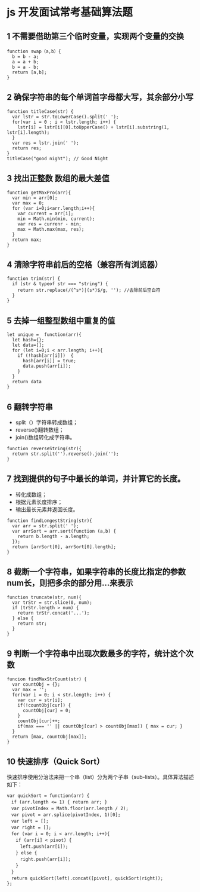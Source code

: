 # js 开发面试常考基础算法题

## 1 不需要借助第三个临时变量，实现两个变量的交换
```
function swap（a,b）{
  b = b - a;
  a = a + b;
  b = a - b;
  return [a,b];
}
```

## 2 确保字符串的每个单词首字母都大写，其余部分小写
```
function titleCase(str) {
  var lstr = str.toLowerCase().split(' ');
  for(var i = 0 ; i < lstr.length; i++) {
    lstr[i] = lstr[i][0].toUpperCase() + lstr[i].substring(1, lstr[i].length);
  }
  var res = lstr.join(' ');
  return res;
}
titleCase("good night"); // Good Night
```

## 3 找出正整数 数组的最大差值
```
function getMaxPro(arr){
  var min = arr[0];
  var max = 0;
  for (var i=0;i<arr.length;i++){
    var current = arr[i];
    min = Math.min(min, current);
    var res = currenr - min;
    max = Math.max(max, res);
  }
  return max;  
}
```

## 4 清除字符串前后的空格（兼容所有浏览器）
```
function trim(str) {
  if (str & typeof str === "string") {
    return str.replace(/(^s*)|(s*)$/g, ''); //去除前后空白符
  }
}
```

## 5 去掉一组整型数组中重复的值
```
let unique =  function(arr){
  let hash={};
  let data=[];
  for (let i=0;i < arr.length; i++){
    if (!hash[arr[i]])  {
      hash[arr[i]] = true;
      data.push(arr[i]);
    }      
  }
  return data
}
```

## 6 翻转字符串
- split（）字符串转成数组；
- reverse()翻转数组；
- join()数组转化成字符串。
```
function reverseString(str){    
  return str.split('').reverse().join('');	
}
```

## 7 找到提供的句子中最长的单词，并计算它的长度。
- 转化成数组；
- 根据元素长度排序；
- 输出最长元素并返回长度。
```
function findLongestString(str){
  var arr = str.split(' ');	
  var arrSort = arr.sort(function (a,b) {	   
    return b.length - a.length;
  });
  return [arrSort[0], arrSort[0].length];
}
```

## 8 截断一个字符串，如果字符串的长度比指定的参数num长，则把多余的部分用...来表示
```
function truncate(str, num){
  var trStr = str.slice(0, num);
  if (trStr.length > num) {					
    return trStr.concat('...');
  } else {
    return str;
  }
}
```

## 9 判断一个字符串中出现次数最多的字符，统计这个次数
```
funcion findMaxStrCount(str) {
  var countObj = {};
  var max = '';
  for(var i = 0; i < str.length; i++) {
    var cur = str[i];
    if(!countObj[cur]) {
      countObj[cur] = 0;
    } 
    countObj[cur]++;
    if(max === '' || countObj[cur] > countObj[max]) { max = cur; }
  }
  return [max, countObj[max]];
}

```

## 10 快速排序（Quick Sort）
快速排序使用分治法来把一个串（list）分为两个子串（sub-lists）。具体算法描述如下：
```
var quickSort = function(arr) {
　if (arr.length <= 1) { return arr; }
　var pivotIndex = Math.floor(arr.length / 2);
　var pivot = arr.splice(pivotIndex, 1)[0];
　var left = [];
　var right = [];
　for (var i = 0; i < arr.length; i++){
　　if (arr[i] < pivot) {
　　　left.push(arr[i]);
　　} else {
　　　right.push(arr[i]);
　　}
　}
　return quickSort(left).concat([pivot], quickSort(right));
};
```